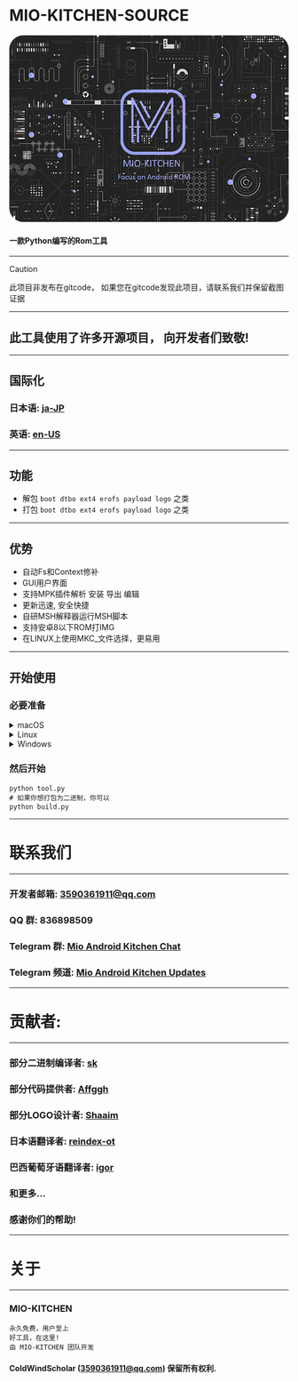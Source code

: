 # MIO-KITCHEN-SOURCE #
![Banner](/splash.png)
#### 一款Python编写的Rom工具
***
> [!CAUTION]
> 此项目非发布在gitcode， 如果您在gitcode发现此项目，请联系我们并保留截图证据
***
## 此工具使用了许多开源项目， 向开发者们致敬!
***
## 国际化
### 日本语: [ja-JP](/README_ja-JP.md)
### 英语: [en-US](/README.md)
***
## 功能
* 解包 `boot dtbo ext4 erofs payload logo` 之类
* 打包 `boot dtbo ext4 erofs payload logo` 之类
***
## 优势
* 自动Fs和Context修补
* GUI用户界面
* 支持MPK插件解析 安装 导出 编辑
* 更新迅速, 安全快捷
* 自研MSH解释器运行MSH脚本
* 支持安卓8以下ROM打IMG
* 在LINUX上使用MKC_文件选择，更易用
***

## 开始使用
### 必要准备
<details><summary>macOS</summary>

```` shell
brew install python-tk python3  tcl-tk
python3 -m pip install -U --force-reinstall pip
pip install -r requirements.txt
````

</details>

<details><summary>Linux</summary>

```` shell
python3 -m pip install -U --force-reinstall pip
pip install -r requirements.txt
sudo apt update -y && sudo apt install python3-tk -y
````

</details>

<details><summary>Windows</summary>

```` shell
python -m pip install -U --force-reinstall pip
pip install -r requirements.txt
````

</details>

### 然后开始
```` shell
python tool.py
# 如果你想打包为二进制，你可以
python build.py
````
***
# 联系我们
***
### 开发者邮箱: 3590361911@qq.com
### QQ 群: 836898509
### Telegram 群: [Mio Android Kitchen Chat](https://t.me/mio_android_kitchen_group)
### Telegram 频道: [Mio Android Kitchen Updates](https://t.me/mio_android_kitchen)
***
# 贡献者:
***
### 部分二进制编译者: [sk](https://github.com/sekaiacg)
### 部分代码提供者: [Affggh](https://github.com/affggh)
### 部分LOGO设计者: [Shaaim](https://github.com/786-shaaim)
### 日本语翻译者: [reindex-ot](https://github.com/reindex-ot)
### 巴西葡萄牙语翻译者: [igor](https://github.com/igormiguell)
### 和更多...
### 感谢你们的帮助!
***
# 关于
***
### MIO-KITCHEN
```
永久免费，用户至上
好工具，在这里!
由 MIO-KITCHEN 团队开发
```
#### ColdWindScholar (3590361911@qq.com) 保留所有权利. ####

